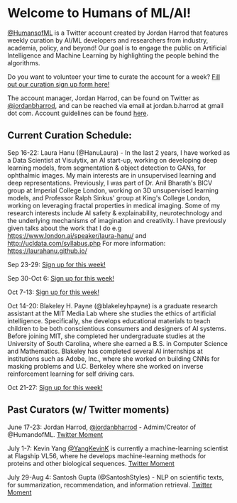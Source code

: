 # Welcome to Humans of ML/AI! 

[@HumansofML](http://twitter.com/humansofml) is a Twitter account created by Jordan Harrod that features weekly curation by AI/ML developers and researchers from industry, academia, policy, and beyond! 
Our goal is to engage the public on Artificial Intelligence and Machine Learning by highlighting the people behind the algorithms. 

Do you want to volunteer your time to curate the account for a week? [Fill out our curation sign up form here!](https://docs.google.com/forms/d/e/1FAIpQLScBbVwDcTv2Ve8RYLoSE1nw7odQBCdUnyL23Y4LKNhIoixQtw/viewform?usp=sf_link) 

The account manager, Jordan Harrod, can be found on Twitter as [@jordanbharrod](http://twitter.com/jordanbharrod), and can be reached via email at jordan.b.harrod at gmail dot com. Account guidelines can be found [here](https://docs.google.com/document/d/157yKT__FegEWZUhPNPccqfaTfQRx4wV10XPzycnHYEI/edit?usp=sharing). 

## Current Curation Schedule: 

Sep 16-22: Laura Hanu (@HanuLaura) - In the last 2 years, I have worked as a Data Scientist at Visulytix, an AI start-up, working on developing deep learning models, from segmentation & object detection to GANs, for ophthalmic images. My main interests are in unsupervised learning and deep representations. Previously, I was part of Dr. Anil Bharath's BICV group at Imperial College London, working on 3D unsupervised learning models, and Professor Ralph Sinkus' group at King's College London, working on leveraging fractal properties in medical imaging. Some of my research interests include AI safety & explainability, neurotechnology and the underlying mechanisms of imagination and creativity. I have previously given talks about the work that I do e.g https://www.london.ai/speaker/laura-hanu/ and http://ucldata.com/syllabus.php
For more information: https://laurahanu.github.io/

Sep 23-29: [Sign up for this week!](https://docs.google.com/forms/d/e/1FAIpQLScBbVwDcTv2Ve8RYLoSE1nw7odQBCdUnyL23Y4LKNhIoixQtw/viewform?usp=sf_link) 

Sep 30-Oct 6: [Sign up for this week!](https://docs.google.com/forms/d/e/1FAIpQLScBbVwDcTv2Ve8RYLoSE1nw7odQBCdUnyL23Y4LKNhIoixQtw/viewform?usp=sf_link) 

Oct 7-13: [Sign up for this week!](https://docs.google.com/forms/d/e/1FAIpQLScBbVwDcTv2Ve8RYLoSE1nw7odQBCdUnyL23Y4LKNhIoixQtw/viewform?usp=sf_link) 

Oct 14-20: Blakeley H. Payne (@blakeleyhpayne) is a graduate research assistant at the MIT Media Lab where she studies the ethics of artificial intelligence. Specifically, she develops educational materials to teach children to be both conscientious consumers and designers of AI systems. Before joining MIT, she completed her undergraduate studies at the University of South Carolina, where she earned a B.S. in Computer Science and Mathematics. Blakeley has completed several AI internships at institutions such as Adobe, Inc., where she worked on building CNNs for masking problems and U.C. Berkeley where she worked on inverse reinforcement learning for self driving cars.


Oct 21-27: [Sign up for this week!](https://docs.google.com/forms/d/e/1FAIpQLScBbVwDcTv2Ve8RYLoSE1nw7odQBCdUnyL23Y4LKNhIoixQtw/viewform?usp=sf_link) 

## Past Curators (w/ Twitter moments) 

June 17-23: Jordan Harrod, [@jordanbharrod](http://twitter.com/jordanbharrod) - Admim/Creator of @HumandofML. [Twitter Moment](https://twitter.com/i/moments/1144570787174572032?s=13) 

July 1-7: Kevin Yang [@YangKevinK](http://twitter.com/yangkevink) is currently a machine-learning scientist at Flagship VL56, where he develops machine-learning methods for proteins and other biological sequences. [Twitter Moment](https://twitter.com/i/moments/1147908911145656320?s=13)

July 29-Aug 4: Santosh Gupta (@SantoshStyles) - NLP on scientific texts, for summarization, recommendation, and information retrieval. [Twitter Moment](https://twitter.com/i/moments/1166714429888552967)

